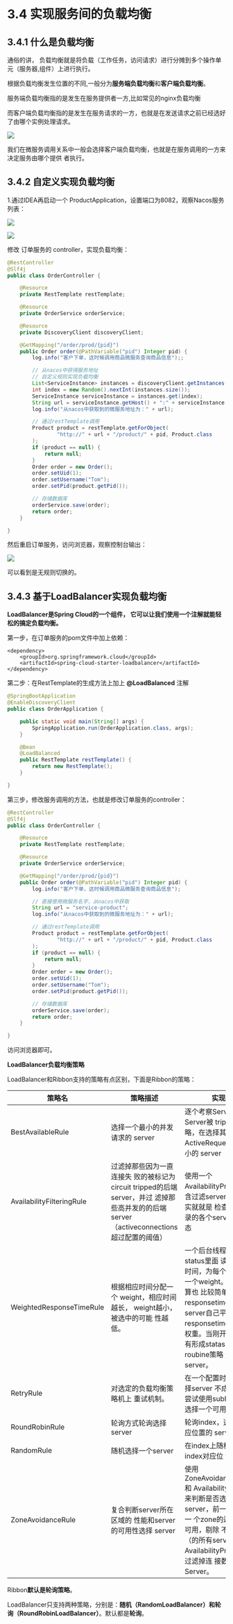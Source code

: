 # 3.4 实现服务间的负载均衡

## 3.4.1 什么是负载均衡

通俗的讲， 负载均衡就是将负载（工作任务，访问请求）进行分摊到多个操作单元（服务器,组件）上进行执行。&#x20;

根据负载均衡发生位置的不同,一般分为**服务端负载均衡**和**客户端负载均衡**。&#x20;

服务端负载均衡指的是发生在服务提供者一方,比如常见的nginx负载均衡&#x20;

而客户端负载均衡指的是发生在服务请求的一方，也就是在发送请求之前已经选好了由哪个实例处理请求。

![](<../.gitbook/assets/image (37) (1) (1).png>)

我们在微服务调用关系中一般会选择客户端负载均衡，也就是在服务调用的一方来决定服务由哪个提供 者执行。

## 3.4.2 自定义实现负载均衡

1.通过IDEA再启动一个 ProductApplication，设置端口为8082，观察Nacos服务列表：

![](<../.gitbook/assets/image (10).png>)

![](<../.gitbook/assets/image (8) (1) (1).png>)

修改 订单服务的 controller，实现负载均衡：

```java
@RestController
@Slf4j
public class OrderController {

    @Resource
    private RestTemplate restTemplate;

    @Resource
    private OrderService orderService;

    @Resource
    private DiscoveryClient discoveryClient;

    @GetMapping("/order/prod/{pid}")
    public Order order(@PathVariable("pid") Integer pid) {
        log.info("客户下单，这时候调用商品微服务查询商品信息");;

        // 从nacos中获得服务地址
        // 自定义规则实现负载均衡
        List<ServiceInstance> instances = discoveryClient.getInstances("service-product");
        int index = new Random().nextInt(instances.size());
        ServiceInstance serviceInstance = instances.get(index);
        String url = serviceInstance.getHost() + ":" + serviceInstance.getPort();
        log.info("从nacos中获取到的微服务地址为：" + url);

        // 通过restTemplate调用
        Product product = restTemplate.getForObject(
                "http://" + url + "/product/" + pid, Product.class
        );
        if (product == null) {
            return null;
        }
        Order order = new Order();
        order.setUid(1);
        order.setUsername("Tom");
        order.setPid(product.getPid());

        // 存储数据库
        orderService.save(order);
        return order;
    }

}
```

然后重启订单服务，访问浏览器，观察控制台输出：

![](<../.gitbook/assets/image (13) (1).png>)

可以看到是无规则切换的。

## 3.4.3 基于LoadBalancer实现负载均衡

**LoadBalancer是Spring Cloud的一个组件， 它可以让我们使用一个注解就能轻松的搞定负载均衡。**

第一步，在订单服务的pom文件中加上依赖：

```markup
<dependency>
    <groupId>org.springframework.cloud</groupId>
    <artifactId>spring-cloud-starter-loadbalancer</artifactId>
</dependency>
```

第二步：在RestTemplate的生成方法上加上 **@LoadBalanced** 注解

```java
@SpringBootApplication
@EnableDiscoveryClient
public class OrderApplication {

    public static void main(String[] args) {
        SpringApplication.run(OrderApplication.class, args);
    }

    @Bean
    @LoadBalanced
    public RestTemplate restTemplate() {
        return new RestTemplate();
    }

}
```

第三步，修改服务调用的方法，也就是修改订单服务的controller：

```java
@RestController
@Slf4j
public class OrderController {

    @Resource
    private RestTemplate restTemplate;

    @Resource
    private OrderService orderService;

    @GetMapping("/order/prod/{pid}")
    public Order order(@PathVariable("pid") Integer pid) {
        log.info("客户下单，这时候调用商品微服务查询商品信息");

        // 直接使用微服务名字，从nacos中获取
        String url = "service-product";
        log.info("从nacos中获取到的微服务地址为：" + url);

        // 通过restTemplate调用
        Product product = restTemplate.getForObject(
                "http://" + url + "/product/" + pid, Product.class
        );
        if (product == null) {
            return null;
        }
        Order order = new Order();
        order.setUid(1);
        order.setUsername("Tom");
        order.setPid(product.getPid());

        // 存储数据库
        orderService.save(order);
        return order;
    }

}
```

访问浏览器即可。

**LoadBalancer负载均衡策略**

LoadBalancer和Ribbon支持的策略有点区别，下面是Ribbon的策略：



| 策略名                       | 策略描述                                                                                         | 实现说明                                                                                                                                                           |
| ------------------------- | -------------------------------------------------------------------------------------------- | -------------------------------------------------------------------------------------------------------------------------------------------------------------- |
| BestAvailableRule         | 选择一个最小的并发请求的 server                                                                          | 逐个考察Server，如果Server被 tripped了，则忽略，在选择其中 ActiveRequestsCount最小的 server                                                                                          |
| AvailabilityFilteringRule | 过滤掉那些因为一直连接失 败的被标记为circuit tripped的后端server，并过 滤掉那些高并发的的后端 server（activeconnections 超过配置的阈值） | 使用一个AvailabilityPredicate来包 含过滤server的逻辑，其实就就是 检查status里记录的各个server的 运行状态                                                                                      |
| WeightedResponseTimeRule  | 根据相应时间分配一个 weight，相应时间越长， weight越小，被选中的可能 性越低。                                               | 一个后台线程定期的从status里面 读取评价响应时间，为每个server 计算一个weight。Weight的计算也 比较简单responsetime 减去每个 server自己平均的responsetime是 server的权重。当刚开始运行，没 有形成statas时，使用roubine策略 选择server。 |
| RetryRule                 | 对选定的负载均衡策略机上 重试机制。                                                                           | 在一个配置时间段内当选择server 不成功，则一直尝试使用subRule 的方式选择一个可用的server                                                                                                         |
| RoundRobinRule            | 轮询方式轮询选择server                                                                               | 轮询index，选择index对应位置的 server                                                                                                                                    |
| RandomRule                | 随机选择一个server                                                                                 | 在index上随机，选择index对应位 置的server                                                                                                                                  |
| ZoneAvoidanceRule         | 复合判断server所在区域的 性能和server的可用性选择 server                                                       | 使用ZoneAvoidancePredicate和 AvailabilityPredicate来判断是否选 择某个server，前一个判断判定一 个zone的运行性能是否可用，剔除 不可用的zone（的所有server）， AvailabilityPredicate用于过滤掉连 接数过多的Server。       |

Ribbon**默认是轮询策略**。

LoadBalancer只支持两种策略，分别是：**随机（RandomLoadBalancer）**和**轮询（RoundRobinLoadBalancer）**。默认都是**轮询**。

